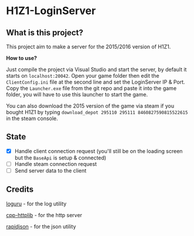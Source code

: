 # H1Z1-LoginServer

## What is this project?

This project aim to make a server for the 2015/2016 version of H1Z1.

**How to use?**

Just compile the project via Visual Studio and start the server, by default it starts on `localhost:20042`.
Open your game folder then edit the `ClientConfig.ini` file at the second line and set the LoginServer IP & Port.
Copy the `Launcher.exe` file from the git repo and paste it into the game folder, you will have to use this launcher to start the game.

You can also download the 2015 version of the game via steam if you bought H1Z1 by typing `download_depot 295110 295111 8460827590815522615` in the steam console.

## State

- [x] Handle client connection request (you'll still be on the loading screen but the `BaseApi` is setup & connected)
- [ ] Handle steam connection request 
- [ ] Send server data to the client

## Credits

[loguru](https://github.com/emilk/loguru) - for the log utility

[cpp-httplib](https://github.com/ChriisH/cpp-httplib) - for the http server

[rapidjson](https://github.com/) - for the json utility
